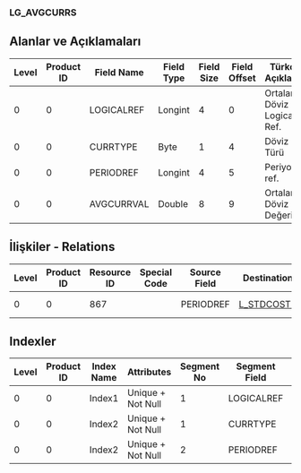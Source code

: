 ### LG_AVGCURRS

## Alanlar ve Açıklamaları

**Level**|**Product ID**|**Field Name**|**Field Type**|**Field Size**|**Field Offset**|**Türkçe Açıklama**|**Expression**
-----|-----|-----|-----|-----|-----|-----|-----
0|0|LOGICALREF|Longint|4|0|Ortalama Döviz Logical Ref.|Average Currency Logical Reference
0|0|CURRTYPE|Byte|1|4|Döviz Türü|Currency Type
0|0|PERIODREF|Longint|4|5|Periyot ref.|Period Reference
0|0|AVGCURRVAL|Double|8|9|Ortalama Döviz Değeri|Average Currency Value

## İlişkiler - Relations

**Level**|**Product ID**|**Resource ID**|**Special Code**|**Source Field**|**Destination Table**|**Destination Field**|**Relation Type**|**Extra Condition**
-----|-----|-----|-----|-----|-----|-----|-----|-----
0|0|867||PERIODREF|[L_STDCOSTPERIOD](../LG_STDCOSTPERIOD "L_STDCOSTPERIOD")|LOGICALREF|one-to-one|

## Indexler

**Level**|**Product ID**|**Index Name**|**Attributes**|**Segment No**|**Segment Field**|**Sense**
-----|-----|-----|-----|-----|-----|-----
0|0|Index1|Unique + Not Null|1|LOGICALREF|Ascending
0|0|Index2|Unique + Not Null|1|CURRTYPE|Ascending
0|0|Index2|Unique + Not Null|2|PERIODREF|Ascending
